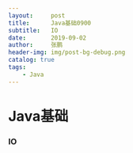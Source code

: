 ```yaml
---
layout:     post 
title:      Java基础0900
subtitle:   IO
date:       2019-09-02
author:     张鹏
header-img: img/post-bg-debug.png
catalog: true   
tags:                         
    - Java
---
```


# Java基础

### IO

